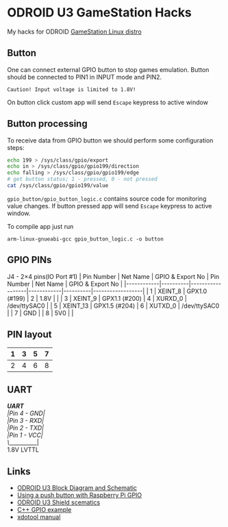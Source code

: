 # ODROID U3 GameStation Hacks
My hacks for ODROID [GameStation Linux distro](https://forum.odroid.com/viewtopic.php?f=11&t=2684)

## Button
One can connect external GPIO button to stop games emulation.
Button should be connected to PIN1 in INPUT mode and PIN2.

`Caution! Input voltage is limited to 1.8V!`

On button click custom app will send `Escape` keypress to active window

## Button processing
To receive data from GPIO button we should perform some configuration steps:
```bash
echo 199 > /sys/class/gpio/export
echo in > /sys/class/gpio/gpio199/direction
echo falling > /sys/class/gpio/gpio199/edge
# get button status; 1 - pressed, 0 - not pressed
cat /sys/class/gpio/gpio199/value
```
`gpio_button/gpio_button_logic.c` contains source code for monitoring value changes. If button pressed app will send `Escape` keypress to active window.

To compile app just run
```
arm-linux-gnueabi-gcc gpio_button_logic.c -o button
```

## GPIO PINs
J4 - 2×4 pins(IO Port #1)
| Pin Number | Net Name | GPIO & Export No | Pin Number | Net Name | GPIO & Export No |
|------------|----------|------------------|------------|----------|------------------|
| 1          | XEINT_8  | GPX1.0 (#199)    | 2          | 1.8V     |                  |
| 3          | XEINT_9  | GPX1.1 (#200)    | 4          | XURXD_0  | /dev/ttySAC0     |
| 5          | XEINT_13 | GPX1.5 (#204)    | 6          | XUTXD_0  | /dev/ttySAC0     |
| 7          | GND      |                  | 8          | 5V0      |                  |

## PIN layout
| 1 | 3 | 5 | 7 |
|---|---|---|---|
| 2 | 4 | 6 | 8 |

## UART
_____UART____  
|Pin 4 - GND|  
|Pin 3 - RXD|  
|Pin 2 - TXD|  
|Pin 1 - VCC|  
\\___________|  
1.8V LVTTL


## Links
* [ODROID U3 Block Diagram and Schematic](https://wiki.odroid.com/old_product/odroid-x_u_q/odroid_u3/u3_hardware)
* [Using a push button with Raspberry Pi GPIO](https://raspberrypihq.com/use-a-push-button-with-raspberry-pi-gpio/)
* [ODROID U3 Shield scematics](https://drive.google.com/file/d/0B4UPrML8Nk9lQzBRNzBuOTBwMjQ/edit)
* [C++ GPIO example](https://github.com/wirenboard/wiegand-linux-sysfs)
* [xdotool manual](http://manpages.ubuntu.com/manpages/trusty/man1/xdotool.1.html)
